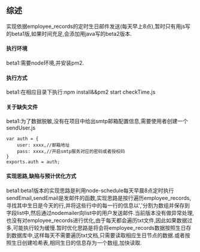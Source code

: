 ## 综述
实现依据employee_records的定时生日邮件发送(每天早上8点),暂时只有用js写的beta1版,如果时间充足,会添加用java写的beta2版本.

#### 执行环境
beta1:需要node环境,并安装pm2.

#### 执行方式
beta1:在相应目录下执行:npm install&&pm2 start checkTime.js

#### 关于缺失文件
beta1:为了数据脱敏,没有在项目中给出smtp邮箱配置信息,需要使用者创建一个sendUser.js
```
var auth = {
	user: xxxx,//邮箱地址
	pass: xxxx,//开启smtp服务对应的密码或者授权码
}
exports.auth = auth;
```

#### 实现思路,缺陷与预计优化方式
beta1:beta1版本的实现思路是利用node-schedule每天早晨8点定时执行sendEmail,sendEmail是发邮件的函数,实现思路是按行遍历employee_records,寻找其中生日是今天的行,并将这些行中的每一行的信息以','分割为数组并保存到字段list中,然后通过nodemailer向list中的用户发送邮件.当前版本没有做异常处理,也没有对employee_records进行优化,由于每天都会遍历txt文件,因此如果数据过多,可能执行较为缓慢.暂时优化思路是将会将employee_records数据按照生日存到数据库中,这样每天不需要遍历txt文档,只需要读取相应生日节点的数据.或者按照生日创建哈希表,相同生日的信息存为一个数组,加快读取.